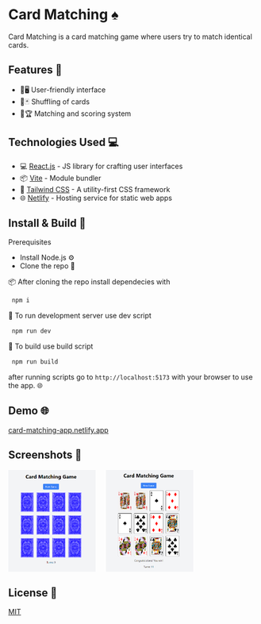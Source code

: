# Card Matching ♠️

Card Matching is a card matching game where users try to match identical cards.

## Features 🌟

- 🌟🖥️ User-friendly interface
- 🔀🃏 Shuffling of cards
- 🎯🏆 Matching and scoring system


## Technologies Used 💻

- 💻 [React.js](https://reactjs.org/) - JS library for crafting user interfaces
- 📦 [Vite](https://vitejs.dev/) - Module bundler
- 🎨 [Tailwind CSS](https://tailwindcss.com/) - A utility-first CSS framework
- 🌐 [Netlify](https://www.netlify.com/) - Hosting service for static web apps


## Install & Build 🔧

Prerequisites

- Install Node.js ⚙️
- Clone the repo 🔄

📦 After cloning the repo install dependecies with



 ```sh 
  npm i
```
📡 To run development server use dev script
 ```sh 
  npm run dev
```
🔧 To build use build script
 ```sh 
  npm run build
```
after running scripts go to `http://localhost:5173` with your browser to use the app. 🌐

  ## Demo  🌐
 [card-matching-app.netlify.app](https://card-matching-app.netlify.app) 


## Screenshots 📸
<div style="display: flex; flex-direction: row;">
    <img src="screenshots/cardmatching1.png" alt="Home Page" style="width: 35%; margin-right: 4%;">
    <img src="screenshots/cardmatchingwin1.png" alt="win" style="width: 35%;">
</div>




## License 📄

[MIT](https://choosealicense.com/licenses/mit/)
